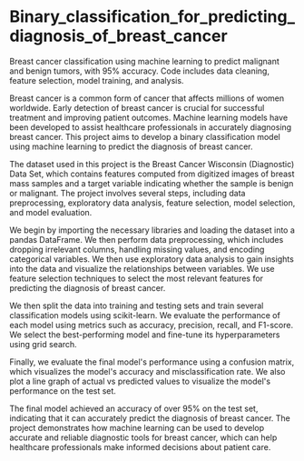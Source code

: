 # Binary_classification_for_predicting_diagnosis_of_breast_cancer
Breast cancer classification using machine learning to predict malignant and benign tumors, with 95% accuracy. Code includes data cleaning, feature selection, model training, and analysis.

Breast cancer is a common form of cancer that affects millions of women worldwide. Early detection of breast cancer is crucial for successful treatment and improving patient outcomes. Machine learning models have been developed to assist healthcare professionals in accurately diagnosing breast cancer. This project aims to develop a binary classification model using machine learning to predict the diagnosis of breast cancer.

The dataset used in this project is the Breast Cancer Wisconsin (Diagnostic) Data Set, which contains features computed from digitized images of breast mass samples and a target variable indicating whether the sample is benign or malignant. The project involves several steps, including data preprocessing, exploratory data analysis, feature selection, model selection, and model evaluation.

We begin by importing the necessary libraries and loading the dataset into a pandas DataFrame. We then perform data preprocessing, which includes dropping irrelevant columns, handling missing values, and encoding categorical variables. We then use exploratory data analysis to gain insights into the data and visualize the relationships between variables. We use feature selection techniques to select the most relevant features for predicting the diagnosis of breast cancer.

We then split the data into training and testing sets and train several classification models using scikit-learn. We evaluate the performance of each model using metrics such as accuracy, precision, recall, and F1-score. We select the best-performing model and fine-tune its hyperparameters using grid search.

Finally, we evaluate the final model's performance using a confusion matrix, which visualizes the model's accuracy and misclassification rate. We also plot a line graph of actual vs predicted values to visualize the model's performance on the test set.

The final model achieved an accuracy of over 95% on the test set, indicating that it can accurately predict the diagnosis of breast cancer. The project demonstrates how machine learning can be used to develop accurate and reliable diagnostic tools for breast cancer, which can help healthcare professionals make informed decisions about patient care.


